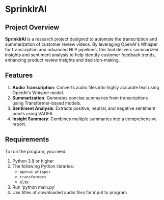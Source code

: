 # SprinklrAI

## Project Overview

**SprinklrAI** is a research project designed to automate the transcription and summarization of customer review videos. By leveraging OpenAI's Whisper for transcription and advanced NLP pipelines, this tool delivers summarized insights and sentiment analysis to help identify customer feedback trends, enhancing product review insights and decision-making.

## Features
1. **Audio Transcription**: Converts audio files into highly accurate text using OpenAI's Whisper model.
2. **Summarization**: Generates concise summaries from transcriptions using Transformer-based models.
3. **Sentiment Analysis**: Extracts positive, neutral, and negative sentiment points using VADER.
4. **Insight Summary**: Combines multiple summaries into a comprehensive report.

## Requirements

To run the program, you need:

1. Python 3.8 or higher
2. The following Python libraries:
   - `openai-whisper`
   - `transformers`
   - `nltk`
3. Run 'python main.py'
4. Use titles of downloaded audio files for input to program